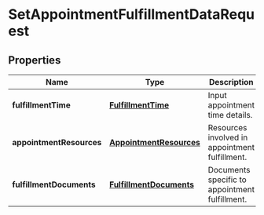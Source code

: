 
# SetAppointmentFulfillmentDataRequest

## Properties
Name | Type | Description | Notes
------------ | ------------- | ------------- | -------------
**fulfillmentTime** | [**FulfillmentTime**](FulfillmentTime.md) | Input appointment time details. |  [optional]
**appointmentResources** | [**AppointmentResources**](AppointmentResources.md) | Resources involved in appointment fulfillment. |  [optional]
**fulfillmentDocuments** | [**FulfillmentDocuments**](FulfillmentDocuments.md) | Documents specific to appointment fulfillment. |  [optional]



